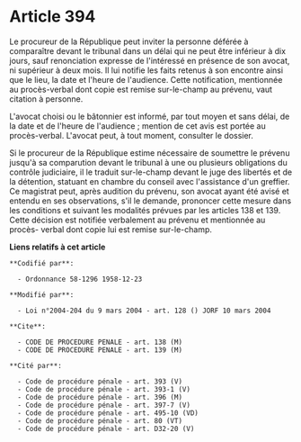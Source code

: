 # Article 394

Le procureur de la République peut inviter la personne déférée à comparaître devant le tribunal dans un délai qui ne peut
être inférieur à dix jours, sauf renonciation expresse de l'intéressé en présence de son avocat, ni supérieur à deux mois. Il
lui notifie les faits retenus à son encontre ainsi que le lieu, la date et l'heure de l'audience. Cette notification,
mentionnée au procès-verbal dont copie est remise sur-le-champ au prévenu, vaut citation à personne.

L'avocat choisi ou le bâtonnier est informé, par tout moyen et sans délai, de la date et de l'heure de l'audience ; mention
de cet avis est portée au procès-verbal. L'avocat peut, à tout moment, consulter le dossier.

Si le procureur de la République estime nécessaire de soumettre le prévenu jusqu'à sa comparution devant le tribunal à une ou
plusieurs obligations du contrôle judiciaire, il le traduit sur-le-champ devant le juge des libertés et de la détention,
statuant en chambre du conseil avec l'assistance d'un greffier. Ce magistrat peut, après audition du prévenu, son avocat
ayant été avisé et entendu en ses observations, s'il le demande, prononcer cette mesure dans les conditions et suivant les
modalités prévues par les articles 138 et 139. Cette décision est notifiée verbalement au prévenu et mentionnée au procès-
verbal dont copie lui est remise sur-le-champ.

**Liens relatifs à cet article**

	**Codifié par**:

	  - Ordonnance 58-1296 1958-12-23

	**Modifié par**:

	  - Loi n°2004-204 du 9 mars 2004 - art. 128 () JORF 10 mars 2004

	**Cite**:

	  - CODE DE PROCEDURE PENALE - art. 138 (M)
	  - CODE DE PROCEDURE PENALE - art. 139 (M)

	**Cité par**:

	  - Code de procédure pénale - art. 393 (V)
	  - Code de procédure pénale - art. 393-1 (V)
	  - Code de procédure pénale - art. 396 (M)
	  - Code de procédure pénale - art. 397-7 (V)
	  - Code de procédure pénale - art. 495-10 (VD)
	  - Code de procédure pénale - art. 80 (VT)
	  - Code de procédure pénale - art. D32-20 (V)
